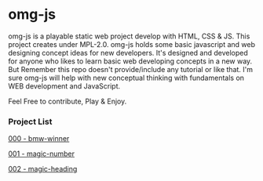 # omg-js

omg-js is a playable static web project develop with HTML, CSS & JS. This project creates under MPL-2.0. omg-js holds some basic javascript and web designing concept ideas for new developers.
It's designed and developed for anyone who likes to learn basic web developing concepts in a new way. But Remember this repo doesn't provide/include any tutorial or like that. I'm sure omg-js will help with new conceptual thinking with fundamentals on WEB development and JavaScript.

Feel Free to contribute, Play & Enjoy.

### Project List

[000 - bmw-winner](../omg-js/tree/main/bmw-winner)

[001 - magic-number](../omg-js/tree/main/magic-number)

[002 - magic-heading](../omg-js/tree/main/magic-heading)
